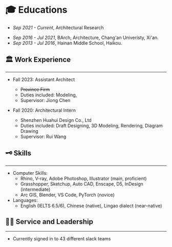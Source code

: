 # 🎓 Educations

- *Sep 2021 - Current*, Architectural Research
* *Sep 2016 - Jul 2021*, BArch, Architecture, Chang'an Univeristy, Xi'an.
* *Sep 2013 - Jul 2016*, Hainan Middle School, Haikou.

## 🏛️ Work Experience
---
* Fall 2023: Assistant Architect
  * ~~Province Firm~~
  * Duties included: Modeling, 
  * Supervisor: Jiong Chen

* Fall 2020: Architectural Intern
  * Shenzhen Huahui Design Co., Ltd
  * Duties included: Draft Designing, 3D Modeling, Rendering, Diagram Drawing
  * Supervisor: Rui Wang
  
## 🗝️ Skills
---
* Computer Skills:
  * Rhino, V-ray, Adobe Photoshop, Illustrator (main, proficient)
  * Grasshopper, Sketchup, Auto CAD, Enscape, D5, InDesign (intermediate)
  * Arc GIS, Blender, VS Code, PyTorch (novice)
* Languages:
  * English (IELTS 6.5/6), Chinese (native), Lingao dialect (near-native)

## 👨‍⚖️ Service and Leadership
---
* Currently signed in to 43 different slack teams
